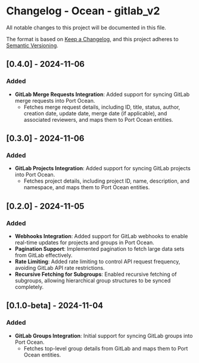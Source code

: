 # Changelog - Ocean - gitlab_v2

All notable changes to this project will be documented in this file.

The format is based on [Keep a Changelog](https://keepachangelog.com/en/1.0.0/),
and this project adheres to [Semantic Versioning](https://semver.org/spec/v2.0.0.html).

## [0.4.0] - 2024-11-06

### Added
- **GitLab Merge Requests Integration**: Added support for syncing GitLab merge requests into Port Ocean.
  - Fetches merge request details, including ID, title, status, author, creation date, update date, merge date (if applicable), and associated reviewers, and maps them to Port Ocean entities.

## [0.3.0] - 2024-11-06

### Added
- **GitLab Projects Integration**: Added support for syncing GitLab projects into Port Ocean.
  - Fetches project details, including project ID, name, description, and namespace, and maps them to Port Ocean entities.

## [0.2.0] - 2024-11-05

### Added
- **Webhooks Integration**: Added support for GitLab webhooks to enable real-time updates for projects and groups in Port Ocean.
- **Pagination Support**: Implemented pagination to fetch large data sets from GitLab effectively.
- **Rate Limiting**: Added rate limiting to control API request frequency, avoiding GitLab API rate restrictions.
- **Recursive Fetching for Subgroups**: Enabled recursive fetching of subgroups, allowing hierarchical group structures to be synced completely.

## [0.1.0-beta] - 2024-11-04

### Added
- **GitLab Groups Integration**: Initial support for syncing GitLab groups into Port Ocean.
  - Fetches top-level group details from GitLab and maps them to Port Ocean entities.
